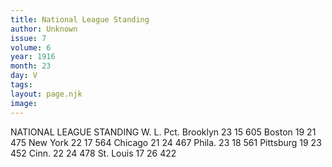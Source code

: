 ```yaml
---
title: National League Standing
author: Unknown
issue: 7
volume: 6
year: 1916
month: 23
day: V
tags:
layout: page.njk
image:
---
```

NATIONAL LEAGUE STANDING       W. L. Pct. Brooklyn 23 15 605 Boston 19 21 475 New York 22 17 564 Chicago 21 24 467 Phila. 23 18 561 Pittsburg 19 23 452 Cinn. 22 24 478 St. Louis 17 26 422    
